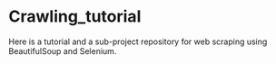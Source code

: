 # Crawling_tutorial
Here is a tutorial and a sub-project repository for web scraping using BeautifulSoup and Selenium.
